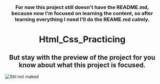 <h3 align="center">For now this project still doesn't have the README.md, because now I'm focused on learning the content, so after learning everything I need I'll do the REAME.md calmly.</h3>

<h1 align="center">Html_Css_Practicing</h1>

<h2 align="center">But stay with the preview of the project for you know about what this project is focused.</h2>

<img src="img/Animação10.gif" alt="Stil not maked">
